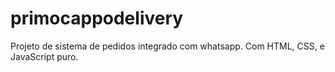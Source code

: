 # primocappodelivery
Projeto de sistema de pedidos integrado com whatsapp.
Com HTML, CSS, e JavaScript puro.
